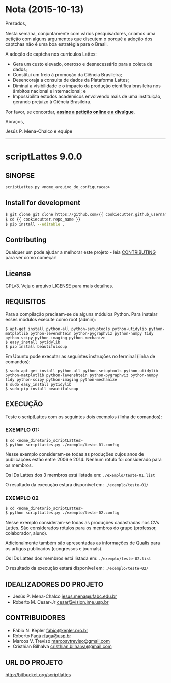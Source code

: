 # Nota (2015-10-13)

Prezados,

Nesta semana, conjuntamente com vários pesquisadores, criamos uma petição com alguns argumentos que discutem o porquê a adoção dos captchas não é uma boa estratégia para o Brasil.

A adoção de captcha nos currículos Lattes:

- Gera um custo elevado, oneroso e desnecessário para a coleta de dados;
- Constitui um freio à promoção da Ciência Brasileira;
- Desencoraja a consulta de dados da Plataforma Lattes;
- Diminui a visibilidade e o impacto da produção científica brasileira nos âmbitos nacional e internacional; e
- Impossibilita estudos acadêmicos envolvendo mais de uma instituição, gerando prejuízo à Ciência Brasileira.

Por favor, se concordar, **[assine a petição online e a divulgue](https://www.change.org/p/presid%C3%AAncia-do-cnpq-conselho-nacional-de-desenvolvimento-cient%C3%ADfico-e-tecnol%C3%B3gico-cnpq-peti%C3%A7%C3%A3o-para-a-retirada-dos-captchas-dos-curr%C3%ADculos-da-plataforma-lattes)**.

Abraços,

Jesús P. Mena-Chalco e equipe


---

# scriptLattes 9.0.0

## SINOPSE

`scriptLattes.py <nome_arquivo_de_configuracao>`

## Install for development

```bash
$ git clone git clone https://github.com/{{ cookiecutter.github_username }}/{{ cookiecutter.repo_name }}.git
$ cd {{ cookiecutter.repo_name }}
$ pip install --editable .
```


## Contributing
Qualquer um pode ajudar a melhorar este projeto - leia [CONTRIBUTING](CONTRIBUTING.md) para ver como começar!


## License
GPLv3. Veja o arquivo [LICENSE](LICENSE) para mais detalhes.


## REQUISITOS

Para a compilação precisam-se de alguns módulos Python. Para instalar esses módulos execute como root (admin):
```
$ apt-get install python-all python-setuptools python-utidylib python-matplotlib python-levenshtein python-pygraphviz python-numpy tidy python-scipy python-imaging python-mechanize
$ easy_install pytidylib
$ pip install beautifulsoup
```	

Em Ubuntu pode executar as seguintes instruções no terminal (linha de comandos):
```
$ sudo apt-get install python-all python-setuptools python-utidylib python-matplotlib python-levenshtein python-pygraphviz python-numpy tidy python-scipy python-imaging python-mechanize
$ sudo easy_install pytidylib
$ sudo pip install beautifulsoup
```

## EXECUÇÃO

Teste o scriptLattes com os seguintes dois exemplos (linha de comandos):

### EXEMPLO 01:

```
$ cd <nome_diretorio_scriptLattes>
$ python scriptLattes.py ./exemplo/teste-01.config
```

Nesse exemplo consideram-se todas as produções cujos anos de publicações estão entre 2006 e 2014. Nenhum rótulo foi considerado para os membros. 
	
Os IDs Lattes dos 3 membros está listada em: `./exemplo/teste-01.list`

O resultado da execução estará disponível em: `./exemplo/teste-01/`

### EXEMPLO 02

```
$ cd <nome_diretorio_scriptLattes>
$ python scriptLattes.py ./exemplo/teste-02.config
```

Nesse exemplo consideram-se todas as produções cadastradas nos CVs Lattes. São considerados rótulos para os membros do grupo (professor, colaborador, aluno).

Adicionalmente também são apresentadas as informações de Qualis para os artigos publicados (congressos e journals).

Os IDs Lattes dos membros está listada em: `./exemplo/teste-02.list`

O resultado da execução estará disponível em: `./exemplo/teste-02/`


## IDEALIZADORES DO PROJETO

* Jesús P. Mena-Chalco <jesus.mena@ufabc.edu.br>
* Roberto M. Cesar-Jr <cesar@vision.ime.usp.br>


## CONTRIBUIDORES

* Fábio N. Kepler <fabio@kepler.pro.br>
* Roberto Fagá <rfaga@usp.br>
* Marcos V. Treviso <marcosvtreviso@gmail.com>
* Cristhian Bilhalva <cristhian.bilhalva@gmail.com>


## URL DO PROJETO

http://bitbucket.org/scriptlattes
